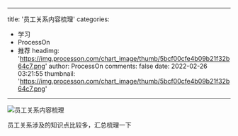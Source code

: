 
---
title: '员工关系内容梳理'
categories: 
 - 学习
 - ProcessOn
 - 推荐
headimg: 'https://img.processon.com/chart_image/thumb/5bcf00cfe4b09b21f32b64c7.png'
author: ProcessOn
comments: false
date: 2022-02-26 03:21:55
thumbnail: 'https://img.processon.com/chart_image/thumb/5bcf00cfe4b09b21f32b64c7.png'
---

<div>   
<img class="thumb" alt="员工关系内容梳理" src="https://img.processon.com/chart_image/thumb/5bcf00cfe4b09b21f32b64c7.png" referrerpolicy="no-referrer">
<p>员工关系涉及的知识点比较多，汇总梳理一下</p>  
</div>
            